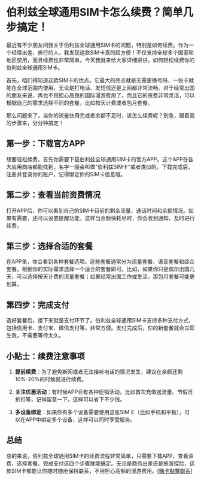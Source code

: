 # 伯利兹全球通用SIM卡怎么续费？简单几步搞定！

最近有不少朋友问我关于伯利兹全球通用SIM卡的问题，特别是如何续费。作为一个经常出差、旅行的人，我发现这款SIM卡真的超方便！不仅支持全球多个国家和地区使用，而且续费也非常简单。今天我就来给大家详细讲讲，如何轻松续费你的伯利兹全球通用SIM卡。

首先，咱们得知道这款SIM卡的优点。它最大的亮点就是无需更换号码，一张卡就能在全球范围内使用，无论是打电话、发短信还是上网都非常流畅。对于经常出国的朋友来说，再也不用担心高昂的国际漫游费用了。而且它的资费非常灵活，可以根据自己的需求选择不同的套餐，比如按天计费或者包月套餐。

那么问题来了，当你的流量快用完或者余额不足时，该怎么续费呢？别急，跟着我的步骤来，分分钟搞定！

## 第一步：下载官方APP

想要轻松续费，首先你需要下载伯利兹全球通用SIM卡的官方APP。这个APP在各大应用商店都能找到，名字一般会叫做“伯利兹SIM卡”或者类似的。下载完成后，注册并登录你的账户，记得绑定你的SIM卡信息哦。

## 第二步：查看当前资费情况

打开APP后，你可以看到自己的SIM卡目前的剩余流量、通话时间和余额情况。如果有需要，还可以设置提醒功能，这样当余额快耗尽时，你会收到通知，及时进行续费。

## 第三步：选择合适的套餐

在APP里，你会看到各种套餐选项。这些套餐通常分为流量套餐、语音套餐和综合套餐。根据你的实际需求选择一个适合的套餐即可。比如，如果你只是偶尔出国几天，可以选择按天计费的流量套餐；如果经常出国工作或生活，那包月套餐可能更划算。

## 第四步：完成支付

选好套餐后，接下来就是支付环节了。伯利兹全球通用SIM卡支持多种支付方式，包括信用卡、支付宝、微信支付等，非常方便。支付完成后，你的新套餐就会立即生效，不需要等待太久。

## 小贴士：续费注意事项

1. **提前续费**：为了避免断网或者无法接听电话的情况发生，建议在余额还剩10%-20%的时候就进行续费。
   
2. **关注优惠活动**：有时候APP会有各种促销活动，比如首次充值送流量、节假日折扣等，记得留意一下，这样可以省下不少钱。

3. **多设备绑定**：如果你有多个设备需要使用这张SIM卡（比如手机和平板），可以在APP中绑定多个设备，这样可以同时享受服务。

## 总结

总的来说，伯利兹全球通用SIM卡的续费流程非常简单，只需要下载APP、查看资费、选择套餐、完成支付这四个步骤就能搞定。无论是商务出差还是旅游探险，这款SIM卡都能让你随时随地保持联系，不用担心高额的漫游费用。[[購卡點擊聯系](https://t.me/s/esim1088)]